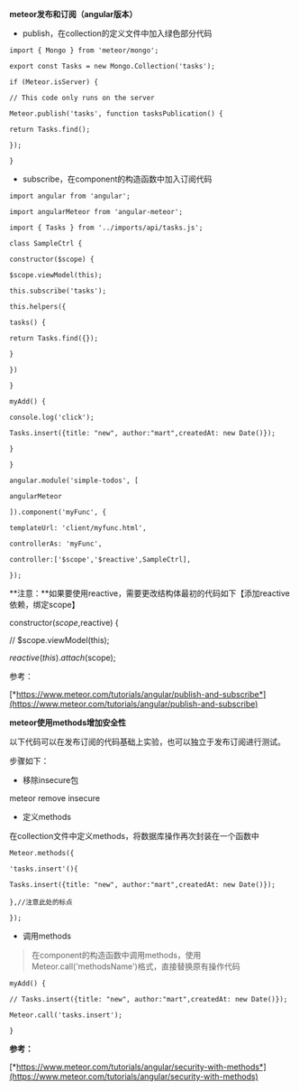 **meteor发布和订阅（angular版本）**

-   publish，在collection的定义文件中加入绿色部分代码

```
import { Mongo } from 'meteor/mongo';

export const Tasks = new Mongo.Collection('tasks');

if (Meteor.isServer) {

// This code only runs on the server

Meteor.publish('tasks', function tasksPublication() {

return Tasks.find();

});

}

```

-   subscribe，在component的构造函数中加入订阅代码

```
import angular from 'angular';

import angularMeteor from 'angular-meteor';

import { Tasks } from '../imports/api/tasks.js';

class SampleCtrl {

constructor($scope) {

$scope.viewModel(this);

this.subscribe('tasks');

this.helpers({

tasks() {

return Tasks.find({});

}

})

}

myAdd() {

console.log('click');

Tasks.insert({title: "new", author:"mart",createdAt: new Date()});

}

}

angular.module('simple-todos', [

angularMeteor

]).component('myFunc', {

templateUrl: 'client/myfunc.html',

controllerAs: 'myFunc',

controller:['$scope','$reactive',SampleCtrl],

});
```

**注意：**如果要使用reactive，需要更改结构体最初的代码如下【添加reactive依赖，绑定scope】

constructor($scope,$reactive) {

// $scope.viewModel(this);

$reactive(this).attach($scope);

参考：

[*https://www.meteor.com/tutorials/angular/publish-and-subscribe*](https://www.meteor.com/tutorials/angular/publish-and-subscribe)

**meteor使用methods增加安全性**

以下代码可以在发布订阅的代码基础上实验，也可以独立于发布订阅进行测试。

步骤如下：

-   移除insecure包

meteor remove insecure

-   定义methods

在collection文件中定义methods，将数据库操作再次封装在一个函数中

```
Meteor.methods({

'tasks.insert'(){

Tasks.insert({title: "new", author:"mart",createdAt: new Date()});

},//注意此处的标点

});
```

-   调用methods

> 在component的构造函数中调用methods，使用Meteor.call('methodsName')格式，直接替换原有操作代码

```
myAdd() {

// Tasks.insert({title: "new", author:"mart",createdAt: new Date()});

Meteor.call('tasks.insert');

}
```

**参考：**

[*https://www.meteor.com/tutorials/angular/security-with-methods*](https://www.meteor.com/tutorials/angular/security-with-methods)
